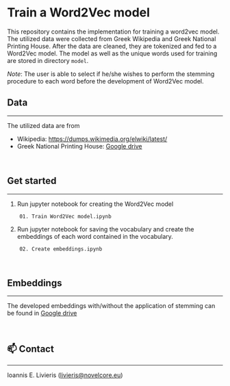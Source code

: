 # Train a Word2Vec model

This repository contains the implementation for training a word2vec model. The utilized data were collected from Greek Wikipedia and Greek National Printing House.
After the data are cleaned, they are tokenized and fed to a Word2Vec model. The model as well as the unique words used for training are stored in directory ``model``.

*Note*: The user is able to select if he/she wishes to perform the stemming procedure to each word before the development of Word2Vec model.

## Data
---

The utilized data are from

- Wikipedia: https://dumps.wikimedia.org/elwiki/latest/
- Greek National Printing House: [Google drive](https://drive.google.com/drive/folders/1tg8nexlZ8hbCexPtsNFJHM_uPJWVyx0l)

<br/>

## Get started
--- 

1. Run jupyter notebook for creating the Word2Vec model
```
    01. Train Word2Vec model.ipynb
```

2. Run jupyter notebook for saving the vocabulary and create the embeddings of each word contained in the vocabulary.
```
    02. Create embeddings.ipynb
```

<br/>


## Embeddings
---

The developed embeddings with/without the application of stemming can be found in [Google drive](https://drive.google.com/drive/folders/1USaxs_O0WBduOMHxpxS2MsqR_cIqJgtC)


<br/>

## :mailbox: Contact
---

Ioannis E. Livieris (livieris@novelcore.eu)
